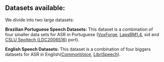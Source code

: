 
## Datasets available:
We divide into two large datasets:

**Brazilian Portuguese Speech Datasets:**
This dataset is a combination of four smaller data sets for ASR in Portuguese ([VoxForge](http://www.voxforge.org), [LapsBM1.4]( http://www.laps.ufpa.br/falabrasil/), sid and [CSLU Spoltech (LDC2006S16)](https://catalog.ldc.upenn.edu/LDC2006S16) port). 
        


**English Speech Datasets:**
This dataset is a combination of four biggers datasets for ASR in English([CommonVoice](https://voice.mozilla.org/data), [LibriSpeech](http://www.openslr.org/resources/12/)). 
         
         
